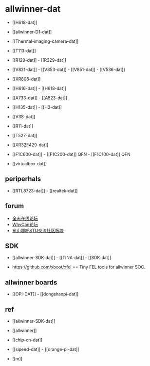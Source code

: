 
# allwinner-dat

- [[H618-dat]]

- [[allwinner-D1-dat]]

- [[Thermal-imaging-camera-dat]]

- [[T113-dat]]


- [[R128-dat]] - [[R329-dat]] 

- [[V821-dat]] - [[V853-dat]] - [[V851-dat]] - [[V536-dat]]
  
- [[XR806-dat]]

- [[H616-dat]] - [[H618-dat]] 

- [[A733-dat]] - [[A523-dat]]

- [[H135-dat]] - [[H3-dat]]

- [[V3S-dat]]

- [[R11-dat]]

- [[T527-dat]]

- [[XR32F429-dat]]

- [[F1C600-dat]] - [[F1C200-dat]] QFN - [[F1C100-dat]] QFN 

- [[virtualbox-dat]]



## periperhals 

- [[RTL8723-dat]] - [[realtek-dat]]


## forum 

- [全志在线论坛](https://bbs.aw-ol.com/)
- [WhyCan论坛](https://whycan.com/)
- [东山哪吒STU交流社区板块](https://forums.100ask.net/c/rv64/)


## SDK 

- [[allwinner-SDK-dat]] - [[TINA-dat]] - [[SDK-dat]]

- https://github.com/xboot/xfel == Tiny FEL tools for allwinner SOC.


## allwinner boards 

- [[OPI-DAT]] - [[dongshanpi-dat]]



## ref 

- [[allwinner-SDK-dat]]

- [[allwinner]]

- [[chip-cn-dat]]

- [[sipeed-dat]] - [[orange-pi-dat]]

- [[m]]